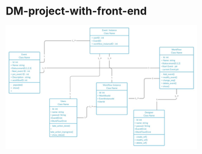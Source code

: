 # DM-project-with-front-end

![alt text](https://github.com/shivam228/DM-project-with-front-end/blob/master/worflow%20UML.jpeg)
